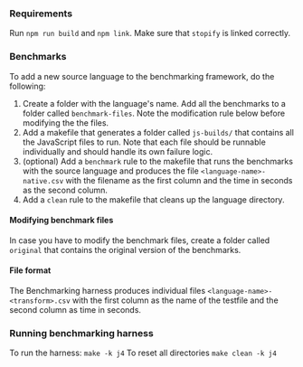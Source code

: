 ### Requirements
Run `npm run build` and `npm link`. Make sure that `stopify` is linked correctly.

### Benchmarks

To add a new source language to the benchmarking framework, do the following:

1. Create a folder with the language's name. Add all the benchmarks to a folder
called `benchmark-files`. Note the modification rule below before modifying the
the files.
2. Add a makefile that generates a folder called `js-builds/` that contains
all the JavaScript files to run. Note that each file should be runnable
individually and should handle its own failure logic.
3. (optional) Add a `benchmark` rule to the makefile that runs the benchmarks with the
source language and produces the file `<language-name>-native.csv` with the
filename as the first column and the time in seconds as the second column.
4. Add a `clean` rule to the makefile that cleans up the language directory.

#### Modifying benchmark files

In case you have to modify the benchmark files, create a folder called
`original` that contains the original version of the benchmarks.

#### File format

The Benchmarking harness produces individual files
`<language-name>-<transform>.csv` with the first column as the name of the
testfile and the second column as time in seconds.

### Running benchmarking harness
To run the harness: `make -k j4`
To reset all directories `make clean -k j4`
